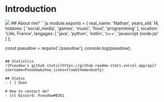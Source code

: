 # Introduction
<img src="https://media.giphy.com/media/9lyuDkgZJ4OBO/giphy.gif">
## About me?
```js
module.exports = {
  real_name: 'Nathan',
  years_old: 14,
  hobbies: [
    'social_media',
    'games',
    'music',
    'food',
    'programming'
  ],
  location: 'Lille, France',
  langages: [
    'java',
    'python',
    'kotlin',
    'c++',
    'javascript (node.js)'
  ]
};

const pseudow = require('./pseudow');
console.log(pseudow);
```

## Statistics
![Pseudow's github stats](https://github-readme-stats.vercel.app/api?username=Pseudow&show_icons=true&theme=buefy)

## Status
- [ ] Soon

# How to contact me?
- [x] Discord: Pseudow#8361
